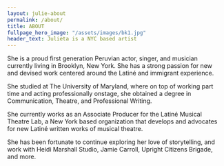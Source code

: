 ```yaml
---
layout: julie-about
permalink: /about/
title: ABOUT
fullpage_hero_image: "/assets/images/bk1.jpg"
header_text: Julieta is a NYC based artist
---
```

She is a proud first generation Peruvian actor, singer, and musician currently living in Brooklyn, New York. She has a strong passion for new and devised work centered around the Latiné and immigrant experience.

She studied at The University of Maryland, where on top of working part time and acting professionally onstage, she obtained a degree in Communication, Theatre, and Professional Writing. 

She currently works as an Associate Producer for the Latiné Musical Theatre Lab, a New York based organization that develops and advocates for new Latiné written works of musical theatre.

She has been fortunate to continue exploring her love of storytelling, and work with Heidi Marshall Studio, Jamie Carroll, Upright Citizens Brigade, and more.

